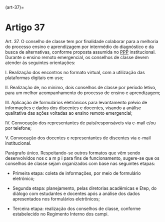 (art-37)=

# Artigo 37

Art. 37. O conselho de classe tem por finalidade colaborar para a melhoria do processo ensino e aprendizagem por
intermédio do diagnóstico e da busca de alternativas, conforme proposta assumida no [PPP](https://portal.ifrn.edu.br/institucional/projeto-politico-pedagogico-1/lateral/menu-1) institucional. Durante o
ensino remoto emergencial, os conselhos de classe devem atender às seguintes orientações:

I. Realização dos encontros no formato virtual, com a utilização das plataformas digitais em uso;

II. Realização de, no mínimo, dois conselhos de classe por período letivo, para um melhor acompanhamento do
processo de ensino e aprendizagem;

III. Aplicação de formulários eletrônicos para levantamento prévio de informações e dados dos discentes e
docentes, visando a análise qualitativa das ações voltadas ao ensino remoto emergencial;

IV. Convocação dos representantes de pais/responsáveis via e-mail e/ou por telefone;

V. Convocação dos docentes e representantes de discentes via e-mail institucional.

Parágrafo único. Respeitando-se outros formatos que vêm sendo desenvolvidos nos c a m p i para fins de
funcionamento, sugere-se que os conselhos de classe sejam organizados com base nas seguintes etapas:

- Primeira etapa: coleta de informações, por meio de formulário eletrônico;

- Segunda etapa: planejamento, pelas diretorias acadêmicas e Etep, do diálogo com estudantes e docentes após a
análise dos dados apresentados nos formulários eletrônicos;

- Terceira etapa: realização dos conselhos de classe, conforme estabelecido no Regimento Interno dos campi.
